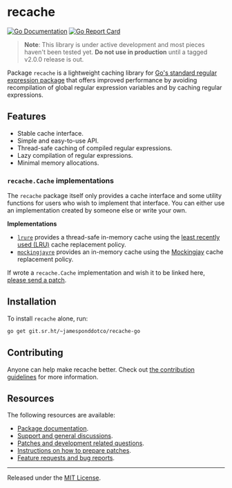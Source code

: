 # recache

[![Go Documentation](https://godocs.io/git.sr.ht/~jamesponddotco/recache-go?status.svg)](https://godocs.io/git.sr.ht/~jamesponddotco/recache-go)
[![Go Report Card](https://goreportcard.com/badge/git.sr.ht/~jamesponddotco/recache-go)](https://goreportcard.com/report/git.sr.ht/~jamesponddotco/recache-go)

> **Note**: This library is under active development and most pieces
> haven't been tested yet. **Do not use in production** until a tagged
> v2.0.0 release is out.

Package `recache` is a lightweight caching library for [Go's standard regular
expression package](https://godocs.io/regexp) that offers improved performance
by avoiding recompilation of global regular expression variables and by caching
regular expressions.

## Features

- Stable cache interface.
- Simple and easy-to-use API.
- Thread-safe caching of compiled regular expressions.
- Lazy compilation of regular expressions.
- Minimal memory allocations.


### `recache.Cache` implementations

The `recache` package itself only provides a cache interface and some utility
functions for users who wish to implement that interface. You can either use an
implementation created by someone else or write your own.

**Implementations**

- [`lrure`](https://git.sr.ht/~jamesponddotco/recache-go/tree/trunk/item/lrure)
  provides a thread-safe in-memory cache using the [least recently used
  (LRU)](https://en.wikipedia.org/wiki/Cache_replacement_policies#Least_recently_used_(LRU))
  cache replacement policy.
- [`mockingjayre`](https://git.sr.ht/~jamesponddotco/recache-go/tree/trunk/item/mockingjayre)
  provides an in-memory cache using the
  [Mockingjay](https://en.wikipedia.org/wiki/Cache_replacement_policies#Mockingjay)
  cache replacement policy.


If wrote a `recache.Cache` implementation and wish it to be linked here,
[please send a patch](https://git.sr.ht/~jamesponddotco/recache-go#resources).

## Installation

To install `recache` alone, run:

```sh
go get git.sr.ht/~jamesponddotco/recache-go
```

## Contributing

Anyone can help make recache better. Check out [the contribution
guidelines](https://git.sr.ht/~jamesponddotco/recache-go/tree/master/item/CONTRIBUTING.md)
for more information.

## Resources

The following resources are available:

- [Package documentation](https://godocs.io/git.sr.ht/~jamesponddotco/recache-go).
- [Support and general discussions](https://lists.sr.ht/~jamesponddotco/recache-discuss).
- [Patches and development related questions](https://lists.sr.ht/~jamesponddotco/recache-devel).
- [Instructions on how to prepare patches](https://git-send-email.io/).
- [Feature requests and bug reports](https://todo.sr.ht/~jamesponddotco/recache).

---

Released under the [MIT License](LICENSE.md).

